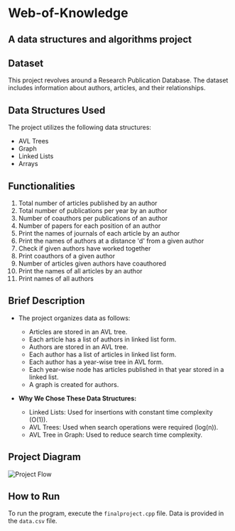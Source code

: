 # Web-of-Knowledge
## A data structures and algorithms project

## Dataset
This project revolves around a Research Publication Database. The dataset includes information about authors, articles, and their relationships.

## Data Structures Used
The project utilizes the following data structures:
- AVL Trees
- Graph
- Linked Lists
- Arrays

## Functionalities
1. Total number of articles published by an author
2. Total number of publications per year by an author
3. Number of coauthors per publications of an author
4. Number of papers for each position of an author
5. Print the names of journals of each article by an author
6. Print the names of authors at a distance 'd' from a given author
7. Check if given authors have worked together
8. Print coauthors of a given author
9. Number of articles given authors have coauthored
10. Print the names of all articles by an author
11. Print names of all authors

## Brief Description
- The project organizes data as follows:
  - Articles are stored in an AVL tree.
  - Each article has a list of authors in linked list form.
  - Authors are stored in an AVL tree.
  - Each author has a list of articles in linked list form.
  - Each author has a year-wise tree in AVL form.
  - Each year-wise node has articles published in that year stored in a linked list.
  - A graph is created for authors.

- **Why We Chose These Data Structures:**
  - Linked Lists: Used for insertions with constant time complexity (O(1)).
  - AVL Trees: Used when search operations were required (log(n)).
  - AVL Tree in Graph: Used to reduce search time complexity.

## Project Diagram
![Project Flow]([flow.png](https://drive.google.com/file/d/1ebvuMe8oiljm6Y_ZqBdUfHYUOa0NQ6pW/view?usp=drive_link))

## How to Run
To run the program, execute the `finalproject.cpp` file. Data is provided in the `data.csv` file.
